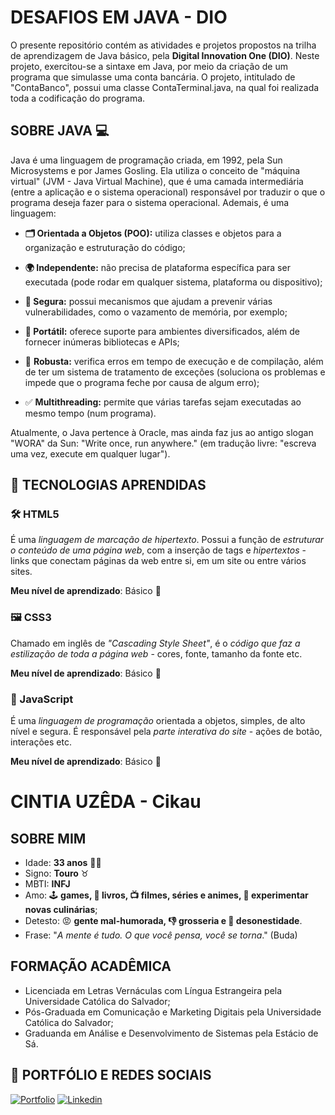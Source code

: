 
# DESAFIOS EM JAVA - DIO
O presente repositório contém as atividades e projetos propostos na trilha de aprendizagem de Java básico, pela **Digital Innovation One (DIO)**.
Neste projeto, exercitou-se a sintaxe em Java, por meio da criação de um programa que simulasse uma conta bancária. O projeto, intitulado de "ContaBanco", possui uma classe ContaTerminal.java, na qual foi realizada toda a codificação do programa.

## SOBRE JAVA 💻

Java é uma linguagem de programação criada, em 1992, pela Sun Microsystems e por James Gosling. Ela utiliza o conceito de "máquina virtual" (JVM - Java Virtual Machine), que é uma camada intermediária (entre a aplicação e o sistema operacional) responsável por traduzir o que o programa deseja fazer para o sistema operacional. Ademais, é uma linguagem:

- **🗂️ Orientada a Objetos (POO):** utiliza classes e objetos para a organização e estruturação do código;

- **🌍 Independente:** não precisa de plataforma específica para ser executada (pode rodar em qualquer sistema, plataforma ou dispositivo);

- **🔐 Segura:** possui mecanismos que ajudam a prevenir várias vulnerabilidades, como o vazamento de memória, por exemplo;

- **📱 Portátil:** oferece suporte para ambientes diversificados, além de fornecer inúmeras bibliotecas e APIs;

- 💪 **Robusta:** verifica erros em tempo de execução e de compilação, além de ter um sistema de tratamento de exceções (soluciona os problemas e impede que o programa feche por causa de algum erro);

- ✅ **Multithreading:** permite que várias tarefas sejam executadas ao mesmo tempo (num programa).


Atualmente, o Java pertence à Oracle, mas ainda faz jus ao antigo slogan "WORA" da Sun: "Write once, run anywhere." (em tradução livre: "escreva uma vez, execute em qualquer lugar").
## 🦾 TECNOLOGIAS APRENDIDAS

### 🛠 HTML5
É uma *linguagem de marcação de hipertexto*. Possui a função de *estruturar o conteúdo de uma página web*, com a inserção de tags e _hipertextos_ - links que conectam páginas da web entre si, em um site ou entre vários sites.

**Meu nível de aprendizado**: Básico 🥉

### 🖼 CSS3
Chamado em inglês de *"Cascading Style Sheet"*, é o *código que faz a estilização de toda a página web* - cores, fonte, tamanho da fonte etc.

**Meu nível de aprendizado**: Básico 🥉

### 🔦 JavaScript
É uma *linguagem de programação* orientada a objetos, simples, de alto nível e segura. É responsável pela *parte interativa do site* - ações de botão, interações etc.

**Meu nível de aprendizado**: Básico 🥉
# CINTIA UZÊDA - Cikau

## SOBRE MIM

- Idade: **33 anos** 👵🏽
- Signo: **Touro** ♉
- MBTI: **INFJ**
- Amo: 🕹️ **games, 📖 livros, 📺 filmes, séries e animes, 🍴 experimentar novas culinárias**;
- Detesto: 😡 **gente mal-humorada, 👎 grosseria e 🙊 desonestidade**.
- Frase: "*A mente é tudo. O que você pensa, você se torna*." (Buda)

## FORMAÇÃO ACADÊMICA
- Licenciada em Letras Vernáculas com Língua Estrangeira pela Universidade Católica do Salvador;
- Pós-Graduada em Comunicação e Marketing Digitais pela Universidade Católica do Salvador;
- Graduanda em Análise e Desenvolvimento de Sistemas pela Estácio de Sá.
## 🔗 PORTFÓLIO E REDES SOCIAIS
[![Portfolio](https://img.shields.io/badge/my_portfolio-000?style=for-the-badge&logo=ko-fi&logoColor=white)](https://github.com/cikau)
[![Linkedin](https://img.shields.io/badge/linkedin-0A66C2?style=for-the-badge&logo=linkedin&logoColor=white)](https://www.linkedin.com/in/cintia-uz%C3%AAda-720588244/)
